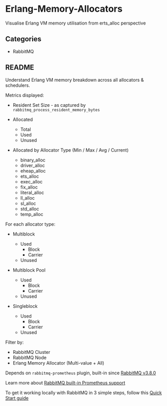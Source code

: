 # Erlang-Memory-Allocators

Visualise Erlang VM memory utilisation from erts_alloc perspective

## Categories

* RabbitMQ

## README

Understand Erlang VM memory breakdown across all allocators & schedulers.

Metrics displayed:

* Resident Set Size - as captured by `rabbitmq_process_resident_memory_bytes`

* Allocated
  * Total
  * Used
  * Unused

* Allocated by Allocator Type (Min / Max / Avg / Current)
  * binary_alloc
  * driver_alloc
  * eheap_alloc
  * ets_alloc
  * exec_alloc
  * fix_alloc
  * literal_alloc
  * ll_alloc
  * sl_alloc
  * std_alloc
  * temp_alloc

For each allocator type:

* Multiblock
    * Used
        * Block
        * Carrier
    * Unused

* Multiblock Pool
    * Used
        * Block
        * Carrier
    * Unused

* Singleblock
    * Used
        * Block
        * Carrier
    * Unused

Filter by:

* RabbitMQ Cluster
* RabbitMQ Node
* Erlang Memory Allocator (Multi-value + All)

Depends on `rabbitmq-prometheus` plugin, built-in since [RabbitMQ v3.8.0](https://github.com/rabbitmq/rabbitmq-server/releases/tag/v3.8.0)

Learn more about [RabbitMQ built-in Prometheus support](https://www.rabbitmq.com/prometheus.html)

To get it working locally with RabbitMQ in 3 simple steps, follow this [Quick Start guide](https://www.rabbitmq.com/prometheus.html#quick-start)
